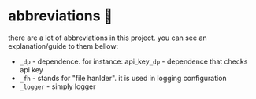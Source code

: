 # abbreviations 📌

there are a lot of abbreviations in this project.
you can see an explanation/guide to them bellow:

* `_dp` - dependence. for instance: api_key`_dp` - dependence that checks api key
* `_fh` - stands for "file hanlder". it is used in logging configuration
* `_logger` - simply logger
